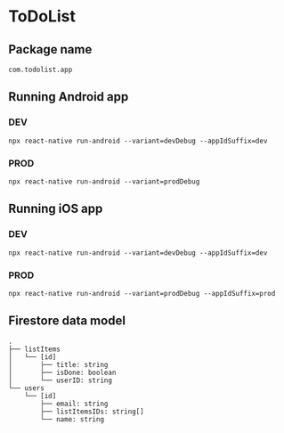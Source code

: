 # ToDoList

## Package name

`com.todolist.app`

## Running Android app

### DEV
`npx react-native run-android --variant=devDebug --appIdSuffix=dev`

### PROD
`npx react-native run-android --variant=prodDebug`

## Running iOS app

### DEV
`npx react-native run-android --variant=devDebug --appIdSuffix=dev`

### PROD
`npx react-native run-android --variant=prodDebug --appIdSuffix=prod`

## Firestore data model

```
.
├── listItems
│   └── [id]
│       ├── title: string
│       ├── isDone: boolean
│       └── userID: string
└── users
    └── [id]
        ├── email: string
        ├── listItemsIDs: string[]
        └── name: string
```

